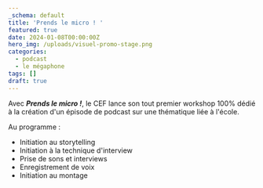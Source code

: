 ```yaml
---
_schema: default
title: 'Prends le micro ! '
featured: true
date: 2024-01-08T00:00:00Z
hero_img: /uploads/visuel-promo-stage.png
categories:
  - podcast
  - le mégaphone
tags: []
draft: true
---
```

Avec ***Prends le micro !***, le CEF lance son tout premier workshop 100% dédié à la création d'un épisode de podcast sur une thématique liée à l'école.

Au programme :&nbsp;

* Initiation au storytelling&nbsp;
* Initiation à la technique d'interview
* Prise de sons et interviews&nbsp;
* Enregistrement de voix&nbsp;
* Initiation au montage&nbsp;